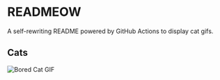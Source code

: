 # READMEOW

A self-rewriting README powered by GitHub Actions to display cat gifs.

## Cats

![Bored Cat GIF](https://media3.giphy.com/media/v1.Y2lkPTlhY2QwMmRheXhrOG42YTR2anJ0OWh3aHdyenV0NGtkeGY4aHMydnZ3Y2JtNzlqdCZlcD12MV9naWZzX3NlYXJjaCZjdD1n/mlvseq9yvZhba/200.gif)
